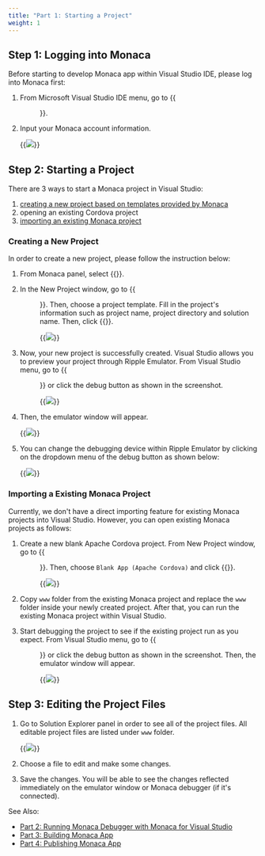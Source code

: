 ```yaml
---
title: "Part 1: Starting a Project"
weight: 1
---
```


## Step 1: Logging into Monaca

Before starting to develop Monaca app within Visual Studio IDE, please
log into Monaca first:

1.  From Microsoft Visual Studio IDE menu, go to {{<menu menu1="MONACA" menu2="Sign In">}}.
2.  Input your Monaca account information.

    {{<img src="/images/monaca_vs/tutorial/starting_project/1.png">}}  

## Step 2: Starting a Project

There are 3 ways to start a Monaca project in Visual Studio:

1.  [creating a new project based on templates provided by Monaca](#monaca-vs-new-project)
2.  opening an existing Cordova project
3.  [importing an existing Monaca project](#monaca-vs-import-existing-project)

###  Creating a New Project

In order to create a new project, please follow the instruction below:

1.  From Monaca panel, select {{<guilabel name="Create a new project">}}.
2.  In the New Project window, go to {{<menu menu1="Templates" menu2="JavaScript" menu3="Apache Cordova Apps">}}. Then, choose a project template. Fill in the project's information such as project name, project directory and solution name. Then, click {{<guilabel name="OK">}}.

    {{<img src="/images/monaca_vs/tutorial/starting_project/2.png">}}

3.  Now, your new project is successfully created. Visual Studio allows
    you to preview your project through Ripple Emulator. From Visual
    Studio menu, go to {{<menu menu1="Debug" menu2="Start Debugging">}} or click the debug
    button as shown in the screenshot.

    {{<img src="/images/monaca_vs/tutorial/starting_project/3.png">}}

4.  Then, the emulator window will appear.

    {{<img src="/images/monaca_vs/tutorial/starting_project/4.png">}}

5.  You can change the debugging device within Ripple Emulator by
    clicking on the dropdown menu of the debug button as shown below:

    {{<img src="/images/monaca_vs/tutorial/starting_project/5.png">}}

###  Importing a Existing Monaca Project

Currently, we don't have a direct importing feature for existing Monaca
projects into Visual Studio. However, you can open existing Monaca
projects as follows:

1.  Create a new blank Apache Cordova project. From New Project window, go to {{<menu menu1="Installed" menu2="Templates" menu3="JavaScript" menu4="Apache Cordova Apps">}}. Then, choose `Blank App (Apache Cordova)` and click {{<guilabel name="OK">}}.

    {{<img src="/images/monaca_vs/tutorial/starting_project/6.png">}}

2.  Copy `www` folder from the existing Monaca project and replace the
    `www` folder inside your newly created project. After that, you can
    run the existing Monaca project within Visual Studio.
3.  Start debugging the project to see if the existing project run as
    you expect. From Visual Studio menu, go to {{<menu menu1="Debug" menu2="Start Debugging">}} or click the debug button as shown in the screenshot. Then, the emulator window will appear.

    {{<img src="/images/monaca_vs/tutorial/starting_project/3.png">}}

##  Step 3: Editing the Project Files

1.  Go to Solution Explorer panel in order to see all of the project
    files. All editable project files are listed under `www` folder.

    {{<img src="/images/monaca_vs/tutorial/starting_project/7.png">}}

2.  Choose a file to edit and make some changes.
3.  Save the changes. You will be able to see the changes reflected
    immediately on the emulator window or Monaca debugger (if it's
    connected).

See Also:

- [Part 2: Running Monaca Debugger with Monaca for Visual Studio](../testing_debugging)
- [Part 3: Building Monaca App](../building_app)
- [Part 4: Publishing Monaca App](../publishing_app)